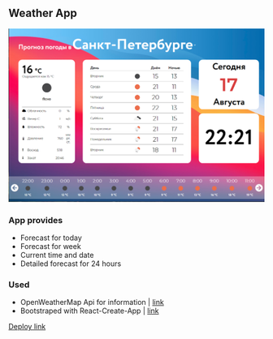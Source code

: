 ## Weather App
![alt text](Screenshot_1.png)
### App provides                        
* Forecast for today
* Forecast for week 
* Current time and date
* Detailed forecast for 24 hours

### Used
* OpenWeatherMap Api for information  | [link](https://openweathermap.org/api)
* Bootstraped with React-Create-App | [link](https://github.com/facebook/create-react-app)

[Deploy link](http://f0302262.xsph.ru/weatherReact/)
